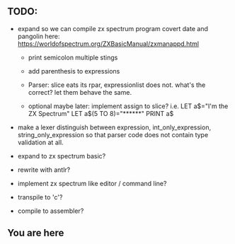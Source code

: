 
TODO:
-----
* expand so we can compile zx spectrum program covert date and pangolin here:
  https://worldofspectrum.org/ZXBasicManual/zxmanappd.html
  * print semicolon multiple stings
  * add parenthesis to expressions

  * Parser: slice eats its rpar, expressionlist does not. what's the correct?
    let them behave the same.

  * optional maybe later: implement assign to slice? i.e.
    LET a$="I'm the ZX Spectrum"
    LET a$(5 TO 8)="******"
    PRINT a$

* make a lexer distinguish between expression, int_only_expression, string_only_expression
  so that parser code does not contain type validation at all.
* expand to zx spectrum basic?
* rewrite with antlr?
* implement zx spectrum like editor / command line?
* transpile to 'c'?
* compile to assembler?

You are here
------------

